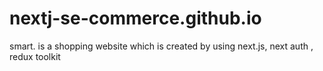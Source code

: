 # nextj-se-commerce.github.io
smart. is a shopping website which is created by using next.js, next auth , redux toolkit  
